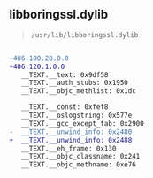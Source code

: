 ## libboringssl.dylib

> `/usr/lib/libboringssl.dylib`

```diff

-486.100.28.0.0
+486.120.1.0.0
   __TEXT.__text: 0x9df58
   __TEXT.__auth_stubs: 0x1950
   __TEXT.__objc_methlist: 0x1dc

   __TEXT.__const: 0xfef8
   __TEXT.__oslogstring: 0x577e
   __TEXT.__gcc_except_tab: 0x2900
-  __TEXT.__unwind_info: 0x2480
+  __TEXT.__unwind_info: 0x2488
   __TEXT.__eh_frame: 0x130
   __TEXT.__objc_classname: 0x241
   __TEXT.__objc_methname: 0xe76

```
